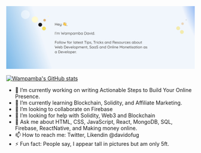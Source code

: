 <img src="https://github.com/davidofug/davidofug/blob/main/Facebook.jpg" alt="Profile Cover" />

[![Wampamba's GitHub stats](https://github-readme-stats.vercel.app/api?username=davidofug&count_private=true&show_icons=true)](https://github.com/davidofug/github-readme-stats)

- 🔭 I’m currently working on writing Actionable Steps to Build Your Online Presence.
- 🌱 I’m currently learning Blockchain, Solidity, and Affiliate Marketing.
- 👯 I’m looking to collaborate on Firebase
- 🤔 I’m looking for help with Solidity, Web3 and Blockchain
- 💬 Ask me about HTML, CSS, JavaScript, React, MongoDB, SQL, Firebase, ReactNative, and Making money online.
- 📫 How to reach me: Twitter, Likendin @davidofug
- ⚡ Fun fact: People say, I appear tall in pictures but am only 5ft.
